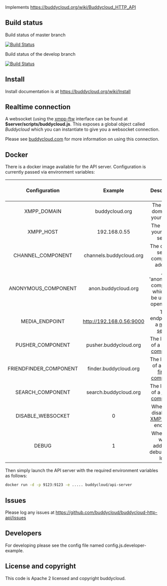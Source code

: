 Implements https://buddycloud.org/wiki/Buddycloud_HTTP_API


## Build status

Build status of master branch

[![Build Status](https://travis-ci.org/buddycloud/buddycloud-http-api.svg?branch=master)](https://travis-ci.org/buddycloud/buddycloud-http-api)

Build status of the develop branch

[![Build Status](https://travis-ci.org/buddycloud/buddycloud-http-api.svg?branch=develop)](https://travis-ci.org/buddycloud/buddycloud-http-api)

## Install

Install documentation is at https://buddycloud.org/wiki/Install

## Realtime connection

A websocket (using the [xmpp-ftw](https://xmpp-ftw.jit.su) interface can be found at __$server/scripts/buddycloud.js__. This exposes a global object called *Buddycloud* 
which you can instantiate to give you a websocket connection.

Please see [buddycloud.com](http://www.buddycloud.com) for more information on using this connection.

## Docker

There is a docker image available for the API server. Configuration is currently passed via environment variables:

|      Configuration     	|          Example         	|                                             Description                                             	| Required or default 	|
|:----------------------:	|:------------------------:	|:---------------------------------------------------------------------------------------------------:	|:-------------------:	|
| XMPP_DOMAIN            	| buddycloud.org           	| The XMPP domain for your server                                                                     	| ✓                   	|
| XMPP_HOST              	| 192.168.0.55             	| The host of your XMPP server                                                                        	| ✓                   	|
| CHANNEL_COMPONENT      	| channels.buddycloud.org  	| The channel server component address                                                                	| ✓                   	|
| ANONYMOUS_COMPONENT    	| anon.buddycloud.org      	| An 'anonymous' component which can be used for open nodes                                           	| null                	|
| MEDIA_ENDPOINT         	| http://192.168.0.56:9000 	| The endpoint for a [media server](https://github.com/buddycloud/buddycloud-media-server)            	| null                	|
| PUSHER_COMPONENT       	| pusher.buddycloud.org    	| The location of a [pusher component](https://github.com/buddycloud/buddycloud-pusher)               	| null                	|
| FRIENDFINDER_COMPONENT 	| finder.buddycloud.org    	| The location of a [friend finder component](https://github.com/buddycloud/buddycloud-friend-finder) 	| null                	|
| SEARCH_COMPONENT       	| search.buddycloud.org    	| The location of a [search component](https://github.com/buddycloud/channel-directory)               	| null                	|
| DISABLE_WEBSOCKET      	| 0                        	| Whether to disable the [XMPP-FTW](https://xmpp-ftw.jit.su) endpoint                                 	| false               	|
| DEBUG                  	| 1                        	| Whether to write additional debug to the logs                                                       	| false               	|

Then simply launch the API server with the required environment variables as follows:

```bash
docker run -d -p 9123:9123 -e ..... buddycloud/api-server
```

## Issues

Please log any issues at https://github.com/buddycloud/buddycloud-http-api/issues


## Developers

For developing please see the config file named config.js.developer-example.


## License and copyright

This code is Apache 2 licensed and copyright buddycloud.
